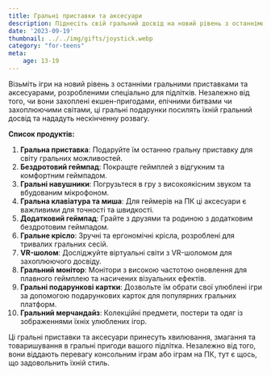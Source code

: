 ```yaml
---
title: Гральні приставки та аксесуари
description: Піднесіть свій гральний досвід на новий рівень з останніми гральними приставками та аксесуарами для підлітків.
date: '2023-09-19'
thumbnail: ../../img/gifts/joystick.webp
category: "for-teens"
meta:
    age: 13-19
---
```


Візьміть ігри на новий рівень з останніми гральними приставками та аксесуарами, розробленими спеціально для підлітків. Незалежно від того, чи вони захоплені екшен-пригодами, епічними битвами чи захоплюючими світами, ці гральні подарунки посилять їхній гральний досвід та нададуть нескінченну розвагу.

**Список продуктів:**
1. **Гральна приставка**: Подаруйте їм останню гральну приставку для світу гральних можливостей.
2. **Бездротовий геймпад**: Покращте геймплей з відгукним та комфортним геймпадом.
3. **Гральні навушники**: Погрузьтеся в гру з високоякісним звуком та вбудованим мікрофоном.
4. **Гральна клавіатура та миша**: Для геймерів на ПК ці аксесуари є важливими для точності та швидкості.
5. **Додатковий геймпад**: Грайте з друзями та родиною з додатковим бездротовим геймпадом.
6. **Гральне крісло**: Зручні та ергономічні крісла, розроблені для тривалих гральних сесій.
7. **VR-шолом**: Досліджуйте віртуальні світи з VR-шоломом для захоплюючого досвіду.
8. **Гральний монітор**: Монітори з високою частотою оновлення для плавного геймплею та насичених візуальних ефектів.
9. **Гральні подарункові картки**: Дозвольте їм обрати свої улюблені ігри за допомогою подарункових карток для популярних гральних платформ.
10. **Гральний мерчандайз**: Колекційні предмети, постери та одяг із зображеннями їхніх улюблених ігор.

Ці гральні приставки та аксесуари принесуть хвилювання, змагання та товаришування в гральні пригоди вашого підлітка. Незалежно від того, вони віддають перевагу консольним іграм або іграм на ПК, тут є щось, що задовольнить їхній стиль.
